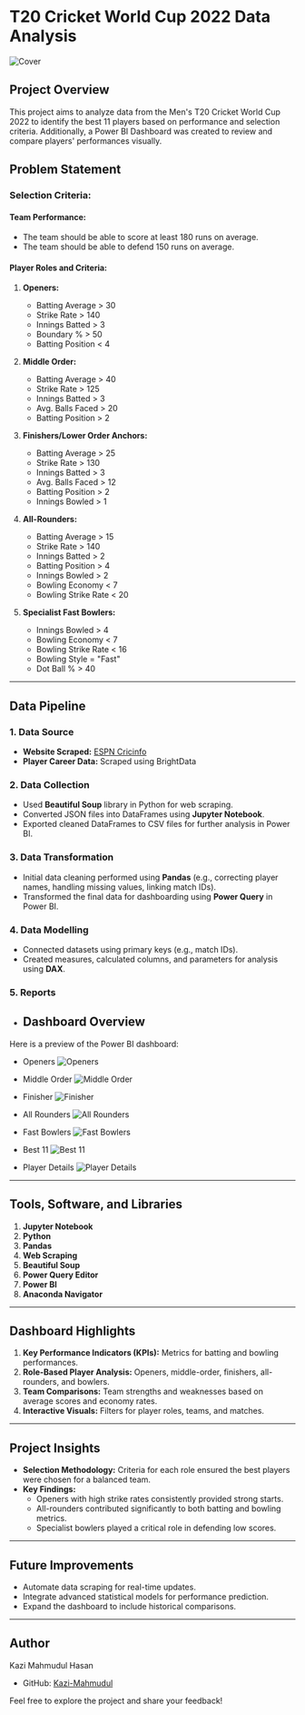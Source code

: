 # T20 Cricket World Cup 2022 Data Analysis
![Cover](https://i.postimg.cc/43LVPQyx/T20-World-Cup-2022-Australia-England.jpg)

## Project Overview
This project aims to analyze data from the Men's T20 Cricket World Cup 2022 to identify the best 11 players based on performance and selection criteria. Additionally, a Power BI Dashboard was created to review and compare players' performances visually.

## Problem Statement

### Selection Criteria:
#### Team Performance:
- The team should be able to score at least 180 runs on average.
- The team should be able to defend 150 runs on average.

#### Player Roles and Criteria:
1. **Openers:**
   - Batting Average > 30
   - Strike Rate > 140
   - Innings Batted > 3
   - Boundary % > 50
   - Batting Position < 4

2. **Middle Order:**
   - Batting Average > 40
   - Strike Rate > 125
   - Innings Batted > 3
   - Avg. Balls Faced > 20
   - Batting Position > 2

3. **Finishers/Lower Order Anchors:**
   - Batting Average > 25
   - Strike Rate > 130
   - Innings Batted > 3
   - Avg. Balls Faced > 12
   - Batting Position > 2
   - Innings Bowled > 1

4. **All-Rounders:**
   - Batting Average > 15
   - Strike Rate > 140
   - Innings Batted > 2
   - Batting Position > 4
   - Innings Bowled > 2
   - Bowling Economy < 7
   - Bowling Strike Rate < 20

5. **Specialist Fast Bowlers:**
   - Innings Bowled > 4
   - Bowling Economy < 7
   - Bowling Strike Rate < 16
   - Bowling Style = "Fast"
   - Dot Ball % > 40

---

## Data Pipeline
### 1. **Data Source**
- **Website Scraped:** [ESPN Cricinfo](https://www.espncricinfo.com)
- **Player Career Data:** Scraped using BrightData

### 2. **Data Collection**
- Used **Beautiful Soup** library in Python for web scraping.
- Converted JSON files into DataFrames using **Jupyter Notebook**.
- Exported cleaned DataFrames to CSV files for further analysis in Power BI.

### 3. **Data Transformation**
- Initial data cleaning performed using **Pandas** (e.g., correcting player names, handling missing values, linking match IDs).
- Transformed the final data for dashboarding using **Power Query** in Power BI.

### 4. **Data Modelling**
- Connected datasets using primary keys (e.g., match IDs).
- Created measures, calculated columns, and parameters for analysis using **DAX**.

### 5. **Reports**
- ## Dashboard Overview
Here is a preview of the Power BI dashboard:
- Openers
![Openers](https://i.postimg.cc/NfzDGYB0/t20-wc-dashboard-page-0001.jpg)

- Middle Order
![Middle Order](https://i.postimg.cc/Hk82VKk9/t20-wc-dashboard-page-0002.jpg)

- Finisher
![Finisher](https://i.postimg.cc/fLDjqRj8/t20-wc-dashboard-page-0003.jpg)

- All Rounders
![All Rounders](https://i.postimg.cc/7hL1DtR7/t20-wc-dashboard-page-0004.jpg)

- Fast Bowlers
![Fast Bowlers](https://i.postimg.cc/d3S20mMf/t20-wc-dashboard-page-0005.jpg)

- Best 11
![Best 11](https://i.postimg.cc/bvjQdwMq/t20-wc-dashboard-page-0006.jpg)

- Player Details
![Player Details](https://i.postimg.cc/MT6Vbrq4/Screenshot-104.png)

---

## Tools, Software, and Libraries
1. **Jupyter Notebook**
2. **Python**
3. **Pandas**
4. **Web Scraping**
5. **Beautiful Soup**
6. **Power Query Editor**
7. **Power BI**
8. **Anaconda Navigator**

---

## Dashboard Highlights
1. **Key Performance Indicators (KPIs):** Metrics for batting and bowling performances.
2. **Role-Based Player Analysis:** Openers, middle-order, finishers, all-rounders, and bowlers.
3. **Team Comparisons:** Team strengths and weaknesses based on average scores and economy rates.
4. **Interactive Visuals:** Filters for player roles, teams, and matches.

---

## Project Insights
- **Selection Methodology:** Criteria for each role ensured the best players were chosen for a balanced team.
- **Key Findings:** 
   - Openers with high strike rates consistently provided strong starts.
   - All-rounders contributed significantly to both batting and bowling metrics.
   - Specialist bowlers played a critical role in defending low scores.

---

## Future Improvements
- Automate data scraping for real-time updates.
- Integrate advanced statistical models for performance prediction.
- Expand the dashboard to include historical comparisons.

---

## Author
Kazi Mahmudul Hasan 
- GitHub: [Kazi-Mahmudul](https://github.com/Kazi-Mahmudul)  

Feel free to explore the project and share your feedback!
